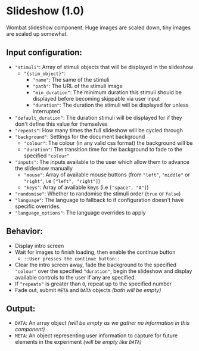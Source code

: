 # Slideshow (1.0)

Wombat slideshow component. Huge images are scaled down, tiny images are scaled up somewhat.

## Input configuration:

- `"stimuli"`: Array of stimuli objects that will be displayed in the slideshow
  - `"{stim_object}"`:
    - `"name"`: The same of the stimuli
    - `"path"`: The URL of the stimuli image
    - `"min_duration"`: The minimum duration this stimuli should be displayed before becoming skippable via user input
    - `"duration"`: The duration the stimuli will be displayed for unless interrupted
- `"default_duration"`: The duration stimuli will be displayed for if they don't define this value for themselves
- `"repeats"`: How many times the full slideshow will be cycled through
- `"background"`: Settings for the document background
  - `"colour"`: The colour (in any valid css format) the background will be
  - `"duration"`: The transition time for the background to fade to the specified `"colour"`
- `"inputs"`: The inputs available to the user which allow them to advance the slideshow manually
  - `"mouse"`: Array of available mouse buttons (from `"left"`, `"middle"` or `"right"`, i.e `["left", "right"]`)
  - `"keys"`: Array of available keys (i.e `["space", "A"]`)
- `"randomise"`: Whether to randomise the stimuli order (`true` or `false`)
- `"language"`: The language to fallback to if configuration doesn't have specific overrides.
- `"language_options"`: The language overrides to apply

## Behavior:

- Display intro screen
- Wait for images to finish loading, then enable the continue button
  - `::User presses the continue button::`
- Clear the intro screen away, fade the background to the specified `"colour"` over the specified `"duration"`, begin the slideshow and display available controls to the user if any are specified.
- If `"repeats"` is greater than `0`, repeat up to the specified number
- Fade out, submit `META` and `DATA` objects *(both will be empty)*

## Output:

- `DATA`: An array object *(will be empty as we gather no information in this component)*
- `META`: An object representing user information to capture for future elements in the experiment *(will be empty like `DATA`)*